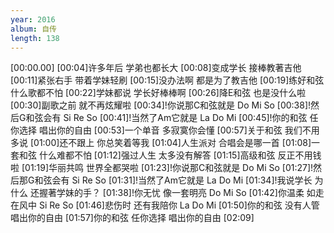 ```yaml
---
year: 2016
album: 自传
length: 138
---
```

[00:00.00]
[00:04]许多年后 学弟也都长大
[00:08]变成学长 接棒教著吉他
[00:11]紧张右手 带着学妹轻刷
[00:15]没办法啊 都是为了教吉他
[00:19]练好和弦 什么歌都不怕
[00:22]学妹都说 学长好棒棒啊
[00:26]降E和弦 也是没什么啦
[00:30]副歌之前 就不再炫耀啦
[00:34]!你说那C和弦就是 Do Mi So
[00:38]!然后G和弦会有 Si Re So
[00:41]!当然了Am它就是 La Do Mi
[00:45]!你的和弦 任你选择 唱出你的自由
[00:53]一个单音 多寂寞你会懂
[00:57]关于和弦 我们不用多说
[01:00]还不跟上 你总笑着等我
[01:04]人生派对 合唱会是哪一首
[01:08]一套和弦 什么难都不怕
[01:12]强过人生 太多没有解答
[01:15]高级和弦 反正不用钱啦
[01:19]华丽共鸣 世界全都哭啦
[01:23]!你说那C和弦就是 Do Mi So
[01:27]!然后那G和弦会有 Si Re So
[01:31]!当然了Am它就是 La Do Mi
[01:34]!我说学长 为什么 还握著学妹的手？
[01:38]!你无忧 像一套明亮 Do Mi So
[01:42]你温柔 如走在风中 Si Re So
[01:46]悲伤时 还有我陪你 La Do Mi
[01:50]你的和弦 没有人管 唱出你的自由
[01:57]你的和弦 任你选择 唱出你的自由
[02:09]
